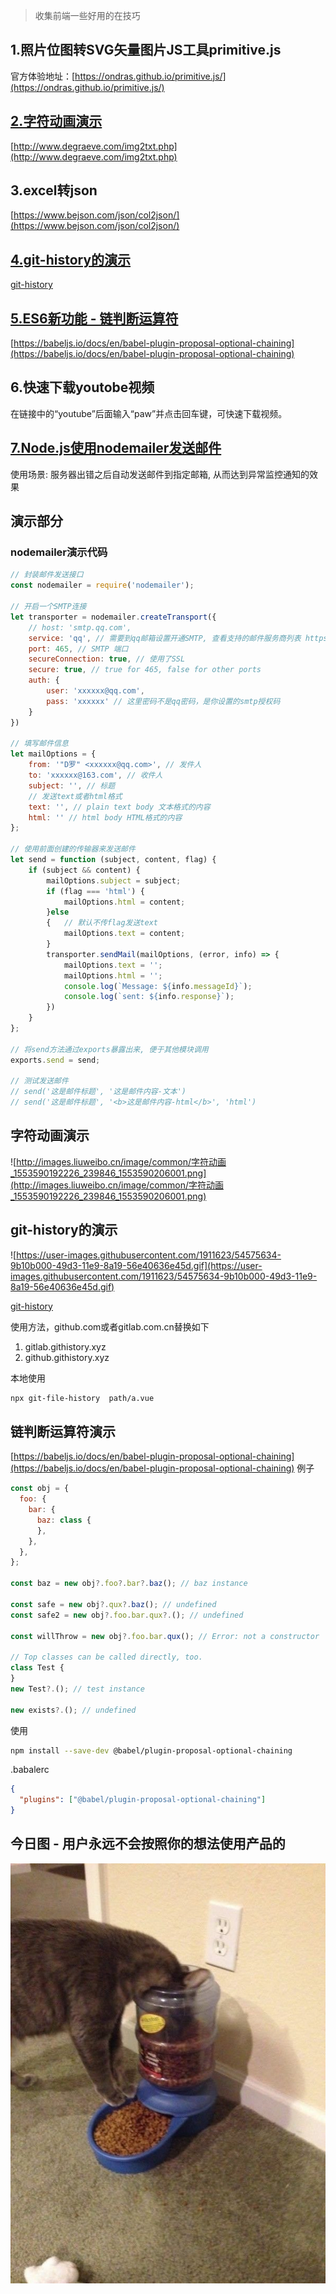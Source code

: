 > 收集前端一些好用的在技巧

## 1.照片位图转SVG矢量图片JS工具primitive.js
官方体验地址：[https://ondras.github.io/primitive.js/](https://ondras.github.io/primitive.js/)

## [2.字符动画演示](#字符动画演示)
[http://www.degraeve.com/img2txt.php](http://www.degraeve.com/img2txt.php)


## 3.excel转json
[https://www.bejson.com/json/col2json/](https://www.bejson.com/json/col2json/)

## [4.git-history的演示](#git-history的演示)

[git-history](https://github.com/pomber/git-history)


## [5.ES6新功能 - 链判断运算符](#链判断运算符演示)
[https://babeljs.io/docs/en/babel-plugin-proposal-optional-chaining](https://babeljs.io/docs/en/babel-plugin-proposal-optional-chaining)

## 6.快速下载youtobe视频
在链接中的“youtube”后面输入“paw”并点击回车键，可快速下载视频。

## [7.Node.js使用nodemailer发送邮件](#nodemailer演示代码)

使用场景: 服务器出错之后自动发送邮件到指定邮箱, 从而达到异常监控通知的效果


## 演示部分
### nodemailer演示代码

```js
// 封装邮件发送接口
const nodemailer = require('nodemailer');

// 开启一个SMTP连接
let transporter = nodemailer.createTransport({
    // host: 'smtp.qq.com',
    service: 'qq', // 需要到qq邮箱设置开通SMTP, 查看支持的邮件服务商列表 https://nodemailer.com/smtp/well-known/
    port: 465, // SMTP 端口
    secureConnection: true, // 使用了SSL
    secure: true, // true for 465, false for other ports
    auth: {
        user: 'xxxxxx@qq.com',
        pass: 'xxxxxx' // 这里密码不是qq密码，是你设置的smtp授权码
    }
})

// 填写邮件信息
let mailOptions = {
    from: '"D罗" <xxxxxx@qq.com>', // 发件人
    to: 'xxxxxx@163.com', // 收件人
    subject: '', // 标题
    // 发送text或者html格式
    text: '', // plain text body 文本格式的内容
    html: '' // html body HTML格式的内容
};

// 使用前面创建的传输器来发送邮件
let send = function (subject, content, flag) {
    if (subject && content) {
        mailOptions.subject = subject;
        if (flag === 'html') {
            mailOptions.html = content;
        }else
        {   // 默认不传flag发送text
            mailOptions.text = content;
        }
        transporter.sendMail(mailOptions, (error, info) => {
            mailOptions.text = '';
            mailOptions.html = '';
            console.log(`Message: ${info.messageId}`);
            console.log(`sent: ${info.response}`);
        })
    }
};

// 将send方法通过exports暴露出来, 便于其他模块调用
exports.send = send;

// 测试发送邮件
// send('这是邮件标题', '这是邮件内容-文本')
// send('这是邮件标题', '<b>这是邮件内容-html</b>', 'html')
```
## 字符动画演示
![http://images.liuweibo.cn/image/common/字符动画_1553590192226_239846_1553590206001.png](http://images.liuweibo.cn/image/common/字符动画_1553590192226_239846_1553590206001.png)

## git-history的演示
![https://user-images.githubusercontent.com/1911623/54575634-9b10b000-49d3-11e9-8a19-56e40636e45d.gif](https://user-images.githubusercontent.com/1911623/54575634-9b10b000-49d3-11e9-8a19-56e40636e45d.gif)

[git-history](https://github.com/pomber/git-history)

使用方法，github.com或者gitlab.com.cn替换如下

1.  gitlab.githistory.xyz
2.  github.githistory.xyz﻿

本地使用
```bash
npx git-file-history  path/a.vue
```

## 链判断运算符演示
[https://babeljs.io/docs/en/babel-plugin-proposal-optional-chaining](https://babeljs.io/docs/en/babel-plugin-proposal-optional-chaining)
例子
```js
const obj = {
  foo: {
    bar: {
      baz: class {
      },
    },
  },
};

const baz = new obj?.foo?.bar?.baz(); // baz instance

const safe = new obj?.qux?.baz(); // undefined
const safe2 = new obj?.foo.bar.qux?.(); // undefined

const willThrow = new obj?.foo.bar.qux(); // Error: not a constructor

// Top classes can be called directly, too.
class Test {
}
new Test?.(); // test instance

new exists?.(); // undefined
```
使用
```bash
npm install --save-dev @babel/plugin-proposal-optional-chaining
```
.babalerc
```json
{
  "plugins": ["@babel/plugin-proposal-optional-chaining"]
}
```

## 今日图 - 用户永远不会按照你的想法使用产品的
![16a85f2fef410924.png](../../images/16a85f2fef410924.png)

